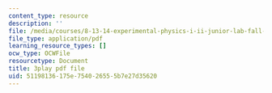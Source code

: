 ```yaml
---
content_type: resource
description: ''
file: /media/courses/8-13-14-experimental-physics-i-ii-junior-lab-fall-2016-spring-2017/51198136175e754026555b7e27d35620_BH64jOFmxuw.pdf
file_type: application/pdf
learning_resource_types: []
ocw_type: OCWFile
resourcetype: Document
title: 3play pdf file
uid: 51198136-175e-7540-2655-5b7e27d35620
---
```

